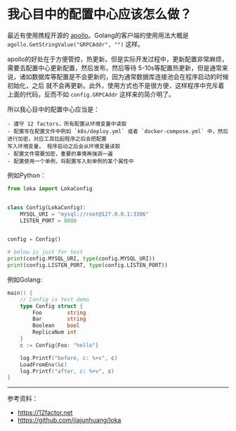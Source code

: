 # 我心目中的配置中心应该怎么做？

最近有使用携程开源的 [apollo](https://github.com/ctripcorp/apollo)。Golang的客户端的使用用法大概是
`agollo.GetStringValue("GRPCAddr", "")` 这样。

apollo的好处在于方便管控，热更新。但是实际开发过程中，更新配置非常麻烦，需要去配置中心更新配置，然后发布，然后等待
5-10s等配置热更新，但是通常来说，诸如数据库等配置是不会更新的，因为通常数据库连接池会在程序启动的时候初始化，之后
就不会再更新。此外，使用方式也不是很方便，这样程序中充斥着上面的代码，反而不如 `config.GRPCAddr` 这样来的简介明了。

所以我心目中的配置中心应当是：

    - 遵守 12 factors，所有配置从环境变量中读取
    - 配置写在配置文件中例如 `k8s/deploy.yml` 或者 `docker-compose.yml` 中，然后进行加密，对应工具拉起程序之后会把配置
    写入环境变量， 程序启动之后会从环境变量读取
    - 配置文件需要加密，重要的事情再强调一遍
    - 配置使用一个单例，将配置写入到单例的某个属性中

例如Python：

```python
from loka import LokaConfig


class Config(LokaConfig):
    MYSQL_URI = "mysql://root@127.0.0.1:3306"
    LISTEN_PORT = 8080


config = Config()

# below is just for test
print(config.MYSQL_URI, type(config.MYSQL_URI))
print(config.LISTEN_PORT, type(config.LISTEN_PORT))
```

例如Golang:

```go
main() {
	// Config is test demo
	type Config struct {
		Foo        string
		Bar        string
		Boolean    bool
		ReplicaNum int
	}
	c := Config{Foo: "hello"}

	log.Printf("before, c: %+v", c)
	LoadFromEnv(&c)
	log.Printf("after, c: %+v", c)
}
```

------

参考资料：

- https://12factor.net
- https://github.com/jiajunhuang/loka
